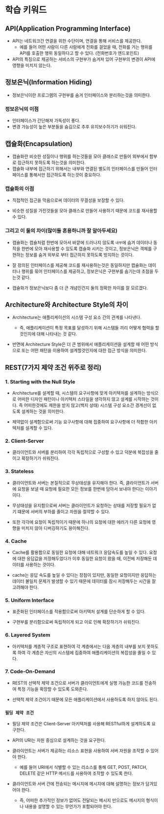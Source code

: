 # 학습 키워드
## API(Application Programming Interface)
- API는 네트워크간 연결을 위한 수단이며, 연결을 통해 서비스를 제공한다.
    - 예를 들어 어떤 사람이 다른 사람에게 전화를 걸었을 때, 전화를 거는 행위를 API를 호출한 행위 동일하다고 할 수 있다. (전화번호가 엔드포인트)
- API의 특징으로 제공하는 서비스의 구현부가 숨겨져 있어 구현부의 변경이 API에 영향을 미치지 않는다.

## 정보은닉(Information Hiding)
- 정보은닉이란 프로그램의 구현부를 숨겨 인터페이스와 분리하는것을 의미한다.

### 정보은닉의 이점
- 인터페이스가 간단해져 가독성이 좋다.
- 변경 가능성이 높은 부분들을 숨김으로 추후 유지보수하기가 쉬워진다.

## 캡슐화(Encapsulation)
- 캡슐화란 비슷한 성질이나 행위를 하는것들을 모아 클래스로 만들어 외부에서 함부로 접근하지 못하도록 하는것을 의미한다.
- 캡슐화 내부에 접근하기 위해서는 내부와 연결된 별도의 인터페이스를 만들어 인터페이스를 통해서만 접근하도록 하는것이 중요하다.

### 캡슐화의 이점
- 직접적인 접근을 막음으로써 데이터의 무결성을 보장할 수 있다.

- 비슷한 성질을 가진것들을 모아 클래스로 만들어 사용하기 때문에 코드를 재사용할 수 있다.

### 그리고 이 둘의 차이(많이들 혼용하니까 잘 알아두세요)
- 캡슐화는 캡슐처럼 한번에 모아서 바깥에 드러나지 않도록 `내부`에 숨겨 데이터나 동작을 한번에 모아 재사용할 수 있도록 캡슐화 시키는 것이고, 정보은닉은 객체를 구현하는 정보를 숨겨 외부로 부터 접근하지 못하도록 방지하는 것이다.

- 잘 정의된 인터페이스를 제공해 코드를 재사용하는것은 동일하지만 캡슐화는 데이터나 행위를 묶어 인터페이스를 제공하고, 정보은닉은 구현부를 숨기는데 초점을 두는것 같다.

- 캡슐화가 정보은닉보다 좀 더 큰 개념인건지 둘의 정확한 차이를 잘 모르겠다.

## Architecture와 Architecture Style의 차이
- Architecture는 애플리케이션의 시스템 구성 요소 간의 관계를 나타낸다. 
    - 즉, 애플리케이션이 특정 목표를 달성하기 위해 시스템들 끼리 어떻게 협력을 할것인지에 대해 나타내는 것 같다.

- 반면에 Architecture Style은 더 큰 범위에서 애플리케이션을 설계할 때 어떤 방식으로 또는 어떤 패턴을 이용하여 설계할것인지에 대한 접근 방식을 의미한다.

## REST(7가지 제약 조건 위주로 정리)
### 1. Starting with the Null Style
- Architecture를 설계할 때, 시스템의 요구사항에 맞게 아키텍처를 설계하는 방식으로 어떠한 디자인 패턴이나 아키텍처 스타일을 생각하지 않고 설계를 시작하는 것이다. 즉 어떠한것에도 제한을 받지 않고(백지 상태) 시스템 구성 요소간 경계선이 없도록 설계하는 것을 의미한다. 

- 제약없이 설계함으로써 기능 요구사항에 대해 집중하여 요구사항에 더 적합한 아키텍처를 설계할 수 있다.

### 2. Client-Server
- 클라이언트와 서버를 분리하여 각각 독립적으로 구성할 수 있고 덕분에 복잡성을 줄이고 확장하기가 쉬워진다.

### 3. Stateless
- 클라이언트와 서버는 본질적으로 무상태성을 유지해야 한다. 즉, 클라이언트가 서버에 요청을 보낼 때 요청에 필요한 모든 정보를 한번에 담아서 보내야 한다는 이야기이다. 

- 무상태성을 유지함으로써 서버는 클라이언트가 요청하는 상태를 저장할 필요가 없기 떄문에 서버의 부하를 줄이고 자원을 절약할 수 있다.

- 또한 각각에 요청이 독립적이기 때문에 하나의 요청에 대한 에러가 다른 요청에 영향을 미치지 않아 디버깅하기도 용이해진다.

### 4. Cache
- Cache를 활용함으로 동일한 요청에 대해 네트워크 응답속도를 높일 수 있다. 요청에 대한 응답값을 저장해두었다가 이후 동일한 요청이 왔을 때, 이전에 저장해둔 데이터를 사용하는 것이다.

- cache는 응답 속도를 높일 수 있다는 장점이 있지만, 동일한 요청이지만 응답하는 데이터 불일치 문제가 발생할 수 있기 때문에 데이터를 잠시 저장해두는 시간을 잘 고려해야 한다.

### 5. Uniform Interface
- 표준화된 인터페이스를 적용함으로써 아키텍처 설계를 단순하게 할 수 있다. 

- 구현부를 분리함으로써 독립적이게 되고 이로 인해 확장하기가 쉬워진다. 

### 6. Layered System
- 아키텍처를 계층적 구조로 표현하여 각 계층에서는 다음 게층의 내부를 보지 못하도록 하여 각 계층은 자신의 시스템에 집중하여 애플리케이션의 복잡성을 줄일 수 있다.

### 7. Code-On-Demand
- REST의 선택적 제약 조건으로 서버가 클라이언트에게 실행 가능한 코드를 전송하여 특정 기능을 확장할 수 있도록 도와준다.

- 선택적 제약 조건이기 때문에 모든 애플리케이션에서 사용하도록 하지 않아도 된다.

### `필딩 제약 조건`
- 필딩 제약 조건은 Client-Server 아키텍처를 사용해 RESTful하게 설계하도록 요구한다.

- API의 URI는 자원 중심으로 설계하는 것을 요구한다.

- 클라이언트는 서버가 제공하는 리소스 표현을 사용하여 서버 자원을 조작할 수 있어야 한다. 
    - 예를 들어 URI에서 식별할 수 있는 리소스를 통해 GET, POST, PATCH, DELETE 같은 HTTP 메서드를 사용하여 조작할 수 있도록 한다.

- 클라이언트와 서버 간에 전송되는 메시지에 메시지에 대해 설명하는 정보가 담겨있어야 한다. 
    - 즉, 어떠한 추가적인 정보가 없어도 전달되는 메시지 만으로도 메시지의 형식이나 내용을 설명할 수 있는 무언가가 포함되어야 한다.

